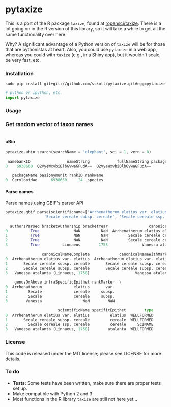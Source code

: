 pytaxize
=======

This is a port of the R package `taxize`, found at [ropensci/taxize](https://github.com/ropensci/taxize).  There is a lot going on in the R version of this library, so it will take a while to get all the same functionality over here. 

Why?  A significant advantage of a Python version of `taxize` will be for those that are pythonistas at heart. Also, you could use `pytaxize` in a web app, whereas you could with `taxize` (e.g., in a Shiny app), but it wouldn't scale, be very fast, etc.

### Installation

```
sudo pip install git+git://github.com/sckott/pytaxize.git#egg=pytaxize
```

```python
# python or ipython, etc.
import pytaxize
```

### Usage

### Get random vector of taxon names

```python

```

#### uBio

```python
pytaxize.ubio_search(searchName = 'elephant', sci = 1, vern = 0)
```

```python
 namebankID                nameString            fullNameString packageID  \
0    6938660  Q2VyeWxvbiBlbGVwaGFudA==  Q2VyeWxvbiBlbGVwaGFudA==        80

   packageName basionymunit rankID rankName
0  Cerylonidae      6938660     24  species
```

#### Parse names

Parse names using GBIF's parser API

```python
pytaxize.gbif_parse(scientificname=['Arrhenatherum elatius var. elatius', 
	             'Secale cereale subsp. cereale', 'Secale cereale ssp. cereale','Vanessa atalanta (Linnaeus, 1758)'])
```

```python
  authorsParsed bracketAuthorship bracketYear                  canonicalName  \
0          True               NaN         NaN  Arrhenatherum elatius elatius
1          True               NaN         NaN         Secale cereale cereale
2          True               NaN         NaN         Secale cereale cereale
3          True          Linnaeus        1758               Vanessa atalanta

                canonicalNameComplete             canonicalNameWithMarker  \
0  Arrhenatherum elatius var. elatius  Arrhenatherum elatius var. elatius
1       Secale cereale subsp. cereale       Secale cereale subsp. cereale
2       Secale cereale subsp. cereale       Secale cereale subsp. cereale
3   Vanessa atalanta (Linnaeus, 1758)                    Vanessa atalanta

    genusOrAbove infraSpecificEpithet rankMarker  \
0  Arrhenatherum              elatius       var.
1         Secale              cereale     subsp.
2         Secale              cereale     subsp.
3        Vanessa                  NaN        NaN

                       scientificName specificEpithet        type
0  Arrhenatherum elatius var. elatius         elatius  WELLFORMED
1       Secale cereale subsp. cereale         cereale  WELLFORMED
2         Secale cereale ssp. cereale         cereale     SCINAME
3   Vanessa atalanta (Linnaeus, 1758)        atalanta  WELLFORMED
```

### License

This code is released under the MIT license; please see LICENSE for more details.

### To do

* __Tests:__ Some tests have been written, make sure there are proper tests set up.
* Make compatible with Python 2 and 3
* Most functions in the R library `taxize` are still not here yet...
